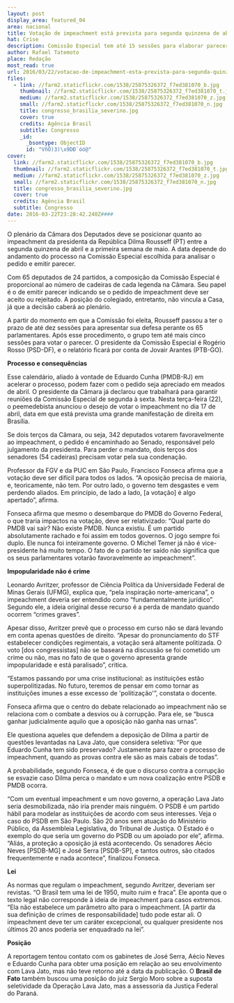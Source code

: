 ```yaml
---
layout: post
display_area: featured_04
area: nacional
title: Votação de impeachment está prevista para segunda quinzena de abril
hat: Crise
description: Comissão Especial tem até 15 sessões para elaborar parecer sobre pedido; especialistas questionam caráter político da vo
author: Rafael Tatemoto
place: Redação
most_read: true
url: 2016/03/22/votacao-de-impeachment-esta-prevista-para-segunda-quinzena-de-abril/
files:
  - link: //farm2.staticflickr.com/1538/25875326372_f7ed381070_b.jpg
    thumbnail: //farm2.staticflickr.com/1538/25875326372_f7ed381070_t.jpg
    medium: //farm2.staticflickr.com/1538/25875326372_f7ed381070_z.jpg
    small: //farm2.staticflickr.com/1538/25875326372_f7ed381070_n.jpg
    title: congresso_brasilia_severino.jpg
    cover: true
    credits: Agência Brasil
    subtitle: Congresso
    _id:
      _bsontype: ObjectID
      id: "VñÕ)3)\x9DÐ`óó@"
cover:
  link: //farm2.staticflickr.com/1538/25875326372_f7ed381070_b.jpg
  thumbnail: //farm2.staticflickr.com/1538/25875326372_f7ed381070_t.jpg
  medium: //farm2.staticflickr.com/1538/25875326372_f7ed381070_z.jpg
  small: //farm2.staticflickr.com/1538/25875326372_f7ed381070_n.jpg
  title: congresso_brasilia_severino.jpg
  cover: true
  credits: Agência Brasil
  subtitle: Congresso
date: 2016-03-22T23:28:42.240Z####
---
```

<p dir="ltr">O plen&aacute;rio da C&acirc;mara dos Deputados deve se posicionar quanto ao impeachment da presidenta da Rep&uacute;blica Dilma Rousseff (PT) entre a segunda quinzena de abril e a primeira semana de maio. A data depende do andamento do processo na Comiss&atilde;o Especial escolhida para analisar o pedido e emitir parecer.</p>

<p dir="ltr">Com 65 deputados de 24 partidos, a composi&ccedil;&atilde;o da Comiss&atilde;o Especial &eacute; proporcional ao n&uacute;mero de cadeiras de cada legenda na C&acirc;mara. Seu papel &eacute; o de emitir parecer indicando se o pedido de impeachment deve ser aceito ou rejeitado. A posi&ccedil;&atilde;o do colegiado, entretanto, n&atilde;o vincula a Casa, j&aacute; que a decis&atilde;o caber&aacute; ao plen&aacute;rio.</p>

<p dir="ltr">A partir do momento em que a Comiss&atilde;o foi eleita, Rousseff passou a ter o prazo de at&eacute; dez sess&otilde;es para apresentar sua defesa perante os 65 parlamentares. Ap&oacute;s esse procedimento, o grupo tem at&eacute; mais cinco sess&otilde;es para votar o parecer. O presidente da Comiss&atilde;o Especial &eacute; Rog&eacute;rio Rosso (PSD-DF), e o relat&oacute;rio ficar&aacute; por conta de Jovair Arantes (PTB-GO).</p>

<p dir="ltr"><strong>Processo e consequ&ecirc;ncias</strong></p>

<p dir="ltr">Esse calend&aacute;rio, aliado &agrave; vontade de Eduardo Cunha (PMDB-RJ) em acelerar o processo, podem fazer com o pedido seja apreciado em meados de abril. O presidente da C&acirc;mara j&aacute; declarou que trabalhar&aacute; para garantir reuni&otilde;es da Comiss&atilde;o Especial de segunda &agrave; sexta. Nesta ter&ccedil;a-feira (22), o peemedebista anunciou o desejo de votar o impeachment no dia 17 de abril, data em que est&aacute; prevista uma grande manifesta&ccedil;&atilde;o de direita em Bras&iacute;lia.</p>

<p dir="ltr">Se dois ter&ccedil;os da C&acirc;mara, ou seja, 342 deputados votarem favoravelmente ao impeachment, o pedido &eacute; encaminhado ao Senado, respons&aacute;vel pelo julgamento da presidenta. Para perder o mandato, dois ter&ccedil;os dos senadores (54 cadeiras) precisam votar pela sua condena&ccedil;&atilde;o.</p>

<p dir="ltr">Professor da FGV e da PUC em S&atilde;o Paulo, Francisco Fonseca afirma que a vota&ccedil;&atilde;o deve ser dif&iacute;cil para todos os lados. &ldquo;A oposi&ccedil;&atilde;o precisa de maioria, e, teoricamente, n&atilde;o tem. Por outro lado, o governo tem desgastes e vem perdendo aliados. Em princ&iacute;pio, de lado a lado, [a vota&ccedil;&atilde;o] &eacute; algo apertado&rdquo;, afirma.</p>

<p dir="ltr">Fonseca afirma que mesmo o desembarque do PMDB do Governo Federal, o que traria impactos na vota&ccedil;&atilde;o, deve ser relativizado: &ldquo;Qual parte do PMDB vai sair? N&atilde;o existe PMDB. Nunca existiu. &Eacute; um partido absolutamente rachado e foi assim em todos governos. O jogo sempre foi duplo. Ele nunca foi inteiramente governo. O Michel Temer j&aacute; n&atilde;o &eacute; vice-presidente h&aacute; muito tempo. O fato de o partido ter sa&iacute;do n&atilde;o significa que os seus parlamentares votar&atilde;o favoravelmente ao impeachment&rdquo;.</p>

<p dir="ltr"><strong>Impopularidade n&atilde;o &eacute; crime</strong></p>

<p dir="ltr">Leonardo Avritzer, professor de Ci&ecirc;ncia Pol&iacute;tica da Universidade Federal de Minas Gerais (UFMG), explica que, &ldquo;pela inspira&ccedil;&atilde;o norte-americana&rdquo;, o impeachment deveria ser entendido como &ldquo;fundamentalmente jur&iacute;dico&rdquo;. Segundo ele, a ideia original desse recurso &eacute; a perda de mandato quando ocorrem &ldquo;crimes graves&rdquo;.</p>

<p dir="ltr">Apesar disso, Avritzer prev&ecirc; que o processo em curso n&atilde;o se dar&aacute; levando em conta apenas quest&otilde;es de direito. &ldquo;Apesar do pronunciamento do STF estabelecer condi&ccedil;&otilde;es regimentais, a vota&ccedil;&atilde;o ser&aacute; altamente politizada. O voto [dos congressistas] n&atilde;o se basear&aacute; na discuss&atilde;o se foi cometido um crime ou n&atilde;o, mas no fato de que o governo apresenta grande impopularidade e est&aacute; paralisado&rdquo;, critica.</p>

<p dir="ltr">&ldquo;Estamos passando por uma crise institucional: as institui&ccedil;&otilde;es est&atilde;o superpolitizadas. No futuro, teremos de pensar em como tornar as institui&ccedil;&otilde;es imunes a esse excesso de &#39;politiza&ccedil;&atilde;o&#39;&rdquo;, constata o docente.</p>

<p dir="ltr">Fonseca afirma que o centro do debate relacionado ao impeachment n&atilde;o se relaciona com o combate a desvios ou &agrave; corrup&ccedil;&atilde;o. Para ele, se &ldquo;busca ganhar judicialmente aquilo que a oposi&ccedil;&atilde;o n&atilde;o ganha nas urnas&rdquo;.</p>

<p dir="ltr">Ele questiona aqueles que defendem a deposi&ccedil;&atilde;o de Dilma a partir de quest&otilde;es levantadas na Lava Jato, que considera seletiva: &ldquo;Por que Eduardo Cunha tem sido preservado? Justamente para fazer o processo de impeachment, quando as provas contra ele s&atilde;o as mais cabais de todas&rdquo;.</p>

<p dir="ltr">A probabilidade, segundo Fonseca, &eacute; de que o discurso contra a corrup&ccedil;&atilde;o se esvazie caso Dilma perca o mandato e um nova coaliza&ccedil;&atilde;o entre PSDB e PMDB ocorra.</p>

<p dir="ltr">&ldquo;Com um eventual impeachment e um novo governo, a opera&ccedil;&atilde;o Lava Jato seria desmobilizada, n&atilde;o iria prender mais ningu&eacute;m. O PSDB &eacute; um partido h&aacute;bil para modelar as institui&ccedil;&otilde;es de acordo com seus interesses. Veja o caso do PSDB em S&atilde;o Paulo. S&atilde;o 20 anos sem atua&ccedil;&atilde;o do Minist&eacute;rio P&uacute;blico, da Assembleia Legislativa, do Tribunal de Justi&ccedil;a. O Estado &eacute; o exemplo do que seria um governo do PSDB ou um apoiado por ele&rdquo;, afirma. &ldquo;Ali&aacute;s, a prote&ccedil;&atilde;o a oposi&ccedil;&atilde;o j&aacute; est&aacute; acontecendo. Os senadores A&eacute;cio Neves [PSDB-MG] e Jos&eacute; Serra [PSDB-SP], e tantos outros, s&atilde;o citados frequentemente e nada acontece&rdquo;, finalizou Fonseca.</p>

<p dir="ltr"><strong>Lei</strong></p>

<p dir="ltr">As normas que regulam o impeachment, segundo Avritzer, deveriam ser revistas. &ldquo;O Brasil tem uma lei de 1950, muito ruim e fraca&rdquo;. Ele aponta que o texto legal n&atilde;o corresponde &agrave; ideia de impeachment para casos extremos. &ldquo;Ela n&atilde;o estabelece um par&acirc;metro alto para o impeachment. [A partir da sua defini&ccedil;&atilde;o de crimes de responsabilidade] tudo pode estar ali. O impeachment deve ter um car&aacute;ter excepcional, ou qualquer presidente nos &uacute;ltimos 20 anos poderia ser enquadrado na lei&rdquo;.</p>

<p dir="ltr"><strong>Posi&ccedil;&atilde;o</strong></p>

<p dir="ltr">A reportagem tentou contato com os gabinetes de Jos&eacute; Serra, A&eacute;cio Neves e Eduardo Cunha para obter uma posi&ccedil;&atilde;o em rela&ccedil;&atilde;o ao seu envolvimento com Lava Jato, mas n&atilde;o teve retorno at&eacute; a data da publica&ccedil;&atilde;o. O&nbsp;<strong>Brasil de Fato</strong>&nbsp;tamb&eacute;m buscou uma posi&ccedil;&atilde;o do juiz Sergio Moro sobre a suposta seletividade da Opera&ccedil;&atilde;o Lava Jato, mas a assessoria da Justi&ccedil;a Federal do Paran&aacute;.</p>

